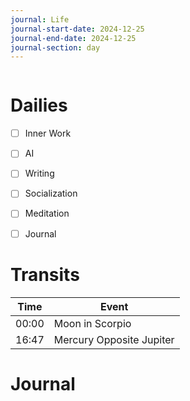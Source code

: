 ```yaml
---
journal: Life
journal-start-date: 2024-12-25
journal-end-date: 2024-12-25
journal-section: day
---
```


```calendar-nav
```

# Dailies

- [ ] Inner Work
- [ ] AI
- [ ] Writing
- [ ] Socialization
- [ ] Meditation
- [ ] Journal


# Transits

| Time | Event |
|------|-------|
| 00:00 | Moon in Scorpio |
| 16:47 | Mercury Opposite Jupiter |



# Journal



